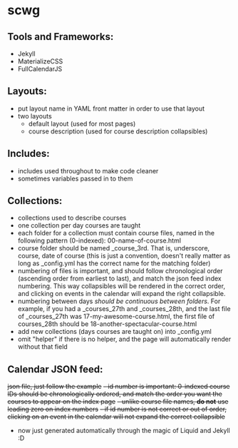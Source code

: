 # scwg

## Tools and Frameworks:
- Jekyll
- MaterializeCSS
- FullCalendarJS

## Layouts:
- put layout name in YAML front matter in order to use that layout
- two layouts
  - default layout (used for most pages)
  - course description (used for course description collapsibles)

## Includes:
- includes used throughout to make code cleaner
- sometimes variables passed in to them

## Collections:
- collections used to describe courses
- one collection per day courses are taught
- each folder for a collection must contain course files, named in the following pattern (0-indexed): 00-name-of-course.html
- course folder should be named \_course_3rd. That is, underscore, course, date of course (this is just a convention, doesn't really matter as long as \_config.yml has the correct name for the matching folder)
- numbering of files is important, and should follow chronological order (ascending order from earliest to last),  and match the json feed index numbering. This way collapsibles will be rendered in the correct order, and clicking on events in the calendar will expand the right collapsible.
- numbering between days _should be continuous between folders_. For example, if you had a \_courses_27th and \_courses_28th, and the last file of \_courses_27th was 17-my-awesome-course.html, the first file of courses_28th should be 18-another-spectacular-course.html
- add new collections (days courses are taught on) into \_config.yml
- omit "helper" if there is no helper, and the page will automatically render without that field

## Calendar JSON feed:
~~json file, just follow the example~~
~~- id number is important: 0-indexed course IDs should be chronologically ordered, and match the order you want the courses to appear on the index page~~
~~- unlike course file names, __do not__ use leading zero on index numbers~~
~~- if id number is not correct or out of order, clicking on an event in the calendar will not expand the correct collapsible~~
- now just generated automatically through the magic of Liquid and Jekyll :D
